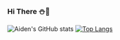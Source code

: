 ### Hi There :snowman::christmas_tree:

![Aiden's GitHub stats](https://github-readme-stats-git-masterrstaa-rickstaa.vercel.app/api?username=aidenseo3180&)
[![Top Langs](https://github-readme-stats.vercel.app/api/top-langs/?username=Aidenseo3180&langs_count=8)](https://github.com/Aidenseo3180/github-readme-stats)
